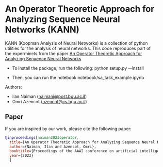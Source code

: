 # An Operator Theoretic Approach for Analyzing Sequence Neural Networks (KANN)

KANN (Koopman Analysis of Neural Networks) is a collection of python utilities for the analysis of neural networks.
This code reproduces part of the experminets from the paper [An Operator Theoretic Approach for Analyzing Sequence Neural Networks](https://arxiv.org/pdf/2102.07824.pdf)

* To install the package, run the following:
python setup.py --install

* Then, you can run the notebook notebook/sa_task_example.ipynb

Authors:
* Ilan Naiman (naimani@post.bgu.ac.il)
* Omri Azencot (azencot@cs.bgu.ac.il)


## Paper

If you are inspired by our work, please cite the following paper:

```bibtex
@inproceedings{naiman2023operator,
  title={An Operator Theoretic Approach for Analyzing Sequence Neural Networks},
  author={Naiman, Ilan and Azencot, Omri},
  booktitle={Proceedings of the AAAI conference on artificial intelligence},
  year={2023}
  }
```
